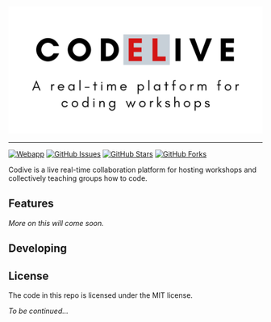 <p align='center'>
  <img alt='Codive' src='docs/logo.png' width='512'>
</p>

---

[![Webapp](https://img.shields.io/website/https/madhavarshney.github.io/codive?style=for-the-badge&label=webapp&up_message=up&down_message=down)](https://madhavarshney.github.io/codive)
[![GitHub Issues](https://img.shields.io/github/issues/madhavarshney/reactxp-cli?style=for-the-badge)](https://github.com/madhavarshney/codive/issues)
[![GitHub Stars](https://img.shields.io/github/stars/madhavarshney/codive?style=for-the-badge)](https://github.com/madhavarshney/codive/stargazers)
[![GitHub Forks](https://img.shields.io/github/forks/madhavarshney/codive?style=for-the-badge)](https://github.com/madhavarshney/codive/network)

<!-- [![Version](https://img.shields.io/github/package-json/v/madhavarshney/codive?style=for-the-badge)](https://github.com/madhavarshney/codive/releases) -->
<!-- [![CI Workflow](https://img.shields.io/github/workflow/status/madhavarshney/codive/CI?style=for-the-badge)](https://github.com/madhavarshney/codive/actions?query=workflow%3ACI) -->
<!-- [![GitHub License](https://img.shields.io/github/license/madhavarshney/codive?style=for-the-badge)](https://github.com/madhavarshney/codive/blob/master/LICENSE) -->


Codive is a live real-time collaboration platform for hosting workshops and collectively teaching groups how to code.

## Features
_More on this will come soon._

## Developing

## License

The code in this repo is licensed under the MIT license.

_To be continued..._
